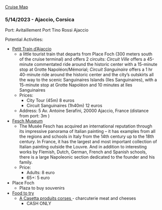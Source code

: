 [Cruise Map](https://www.google.com/maps/d/u/0/edit?mid=1YTsH6sSCJ_ZxRC1eiK4TBQF_vixvXOY&ll=42.22825599933941%2C6.443778201512313&z=6)

### 5/14/2023 - Ajaccio, Corsica
Port: Avitaillement Port Tino Rossi Ajaccio

Potential Activities: 
- [Petit Train d’Ajaccio](http://www.petit-train-ajaccio.com/circuits.html)
	-  a little tourist train that departs from Place Foch (300 meters south of the cruise terminal) and offers 2 circuits: _Circuit Ville_ offers a 45-minute commentated ride around the historic center with a 15-minute stop at Grotte Napoléon/Mémorial; _Circuit Sanguinaire_ offers a 1 hr 40-minute ride around the historic center and the city’s outskirts all the way to the scenic Sanguinaires Islands (Iles Sanguinaires), with a 15-minute stop at Grotte Napoléon and 10 minutes at Iles Sanguinaires
	- Prices:
		- City Tour (45m) 8 euros
		- Circuit Sanguinaires (1h40m) 12 euros
	- Address: 5 Av. Antoine Serafini, 20000 Ajaccio, France (distance from port: 3m )
- [Fesch Museum](https://musee-fesch.tickeasy.com/fr-FR/accueil)
	- The Musée Fesch has acquired an international reputation through its impressive panorama of Italian painting – it has examples from all the regions and schools in Italy from the 14th century up to the 18th century. In France, it has the largest and most important collection of Italian painting outside the Louvre. And in addition to interesting works by Flemish, Dutch, German, French and Spanish schools, there is a large Napoleonic section dedicated to the founder and his family.
	- Price:
		- Adults: 8 euro
		- 65+: 5 euro
- Place Foch
	- Plaza to buy souvenirs
- [Food to try](https://www.tasteatlas.com/local-food-in-ajaccio)
	- [A Casetta produits corses ](https://www.tripadvisor.com/Restaurant_Review-g187140-d4449928-Reviews-Produits_Corses_a_Casetta-Ajaccio_Communaute_d_Agglomeration_du_Pays_Ajaccien_Cor.html) - charcuterie meat and cheeses 
		- CASH ONLY